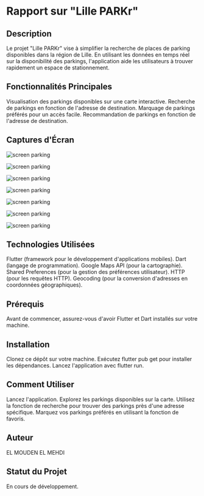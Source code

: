 # Rapport sur "Lille PARKr"

## Description

Le projet "Lille PARKr" vise à simplifier la recherche de places de parking disponibles dans la région de Lille. En utilisant les données en temps réel sur la disponibilité des parkings, l'application aide les utilisateurs à trouver rapidement un espace de stationnement.

## Fonctionnalités Principales

Visualisation des parkings disponibles sur une carte interactive.
Recherche de parkings en fonction de l'adresse de destination.
Marquage de parkings préférés pour un accès facile.
Recommandation de parkings en fonction de l'adresse de destination.

## Captures d'Écran

![screen parking](screenshots/Screenshot_20231126_003518.png)

![screen parking](screenshots/screen_parking.png)

![screen parking](screenshots/map1.png)

![screen parking](screenshots/map2.png)

![screen parking](screenshots/liste.png)

![screen parking](screenshots/garelilleflandres.png)

![screen parking](screenshots/barre_recherche.png)






## Technologies Utilisées

Flutter (framework pour le développement d'applications mobiles).
Dart (langage de programmation).
Google Maps API (pour la cartographie).
Shared Preferences (pour la gestion des préférences utilisateur).
HTTP (pour les requêtes HTTP).
Geocoding (pour la conversion d'adresses en coordonnées géographiques).


## Prérequis

Avant de commencer, assurez-vous d'avoir Flutter et Dart installés sur votre machine.

## Installation

Clonez ce dépôt sur votre machine.
Exécutez flutter pub get pour installer les dépendances.
Lancez l'application avec flutter run.

## Comment Utiliser

Lancez l'application.
Explorez les parkings disponibles sur la carte.
Utilisez la fonction de recherche pour trouver des parkings près d'une adresse spécifique.
Marquez vos parkings préférés en utilisant la fonction de favoris.

## Auteur

EL MOUDEN EL MEHDI

## Statut du Projet

En cours de développement.

